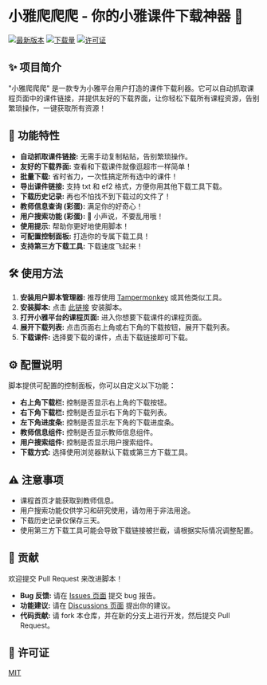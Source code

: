 # 小雅爬爬爬 - 你的小雅课件下载神器 🚀

[![最新版本](https://img.shields.io/github/v/release/zygame1314/XiaoyaDownloader)](https://github.com/zygame1314/XiaoyaDownloader/releases)
[![下载量](https://img.shields.io/greasyfork/d/488536)](https://greasyfork.org/zh-CN/scripts/488536)
[![许可证](https://img.shields.io/github/license/zygame1314/XiaoyaDownloader)](LICENSE)

## ✨ 项目简介

"小雅爬爬爬" 是一款专为小雅平台用户打造的课件下载利器。它可以自动抓取课程页面中的课件链接，并提供友好的下载界面，让你轻松下载所有课程资源，告别繁琐操作，一键获取所有资源！

## 🚀 功能特性

* **自动抓取课件链接:** 无需手动复制粘贴，告别繁琐操作。
* **友好的下载界面:**  查看和下载课件就像逛超市一样简单！
* **批量下载:**  省时省力，一次性搞定所有选中的课件！
* **导出课件链接:** 支持 txt 和 ef2 格式，方便你用其他下载工具下载。
* **下载历史记录:**  再也不怕找不到下载过的文件了！
* **教师信息查询 (彩蛋):**  满足你的好奇心！
* **用户搜索功能 (彩蛋):**  🤫 小声说，不要乱用哦！
* **使用提示:**  帮助你更好地使用脚本！
* **可配置控制面板:**  打造你的专属下载工具！
* **支持第三方下载工具:**  下载速度飞起来！

## 🛠️ 使用方法

1. **安装用户脚本管理器:**  推荐使用 [Tampermonkey](https://www.tampermonkey.net/) 或其他类似工具。
2. **安装脚本:** 点击 [此链接](https://greasyfork.org/zh-CN/scripts/488536) 安装脚本。
3. **打开小雅平台的课程页面:**  进入你想要下载课件的课程页面。
4. **展开下载列表:** 点击页面右上角或右下角的下载按钮，展开下载列表。
5. **下载课件:** 选择要下载的课件，点击下载链接即可下载。

## ⚙️ 配置说明

脚本提供可配置的控制面板，你可以自定义以下功能：

* **右上角下载栏:**  控制是否显示右上角的下载按钮。
* **右下角下载栏:**  控制是否显示右下角的下载列表。
* **左下角进度条:**  控制是否显示左下角的下载进度条。
* **教师信息组件:**  控制是否显示教师信息组件。
* **用户搜索组件:**  控制是否显示用户搜索组件。
* **下载方式:**  选择使用浏览器默认下载或第三方下载工具。

## ⚠️ 注意事项

* 课程首页才能获取到教师信息。
* 用户搜索功能仅供学习和研究使用，请勿用于非法用途。
* 下载历史记录仅保存三天。
* 使用第三方下载工具可能会导致下载链接被拦截，请根据实际情况调整配置。

## 🤝 贡献

欢迎提交 Pull Request 来改进脚本！

* **Bug 反馈:**  请在 [Issues 页面](https://github.com/你的用户名/仓库名称/issues) 提交 bug 报告。
* **功能建议:**  请在 [Discussions 页面](https://github.com/你的用户名/仓库名称/discussions) 提出你的建议。
* **代码贡献:**  请 fork 本仓库，并在新的分支上进行开发，然后提交 Pull Request。

## 📄 许可证

[MIT](LICENSE)
